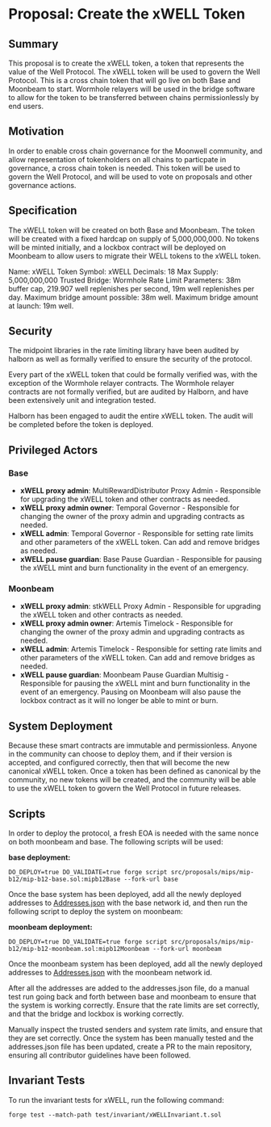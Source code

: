 # Proposal: Create the xWELL Token

## Summary

This proposal is to create the xWELL token, a token that represents the value of the Well Protocol. The xWELL token will be used to govern the Well Protocol. This is a cross chain token that will go live on both Base and Moonbeam to start. Wormhole relayers will be used in the bridge software to allow for the token to be transferred between chains permissionlessly by end users.

## Motivation

In order to enable cross chain governance for the Moonwell community, and allow representation of tokenholders on all chains to particpate in governance, a cross chain token is needed. This token will be used to govern the Well Protocol, and will be used to vote on proposals and other governance actions.

## Specification

The xWELL token will be created on both Base and Moonbeam. The token will be created with a fixed hardcap on supply of 5,000,000,000. No tokens will be minted initially, and a lockbox contract will be deployed on Moonbeam to allow users to migrate their WELL tokens to the xWELL token.

Name: xWELL Token
Symbol: xWELL
Decimals: 18
Max Supply: 5,000,000,000
Trusted Bridge: Wormhole
Rate Limit Parameters: 38m buffer cap, 219.907 well replenishes per second, 19m well replenishes per day.
Maximum bridge amount possible: 38m well.
Maximum bridge amount at launch: 19m well.

## Security

The midpoint libraries in the rate limiting library have been audited by halborn as well as formally verified to ensure the security of the protocol.

Every part of the xWELL token that could be formally verified was, with the exception of the Wormhole relayer contracts. The Wormhole relayer contracts are not formally verified, but are audited by Halborn, and have been extensively unit and integration tested.

Halborn has been engaged to audit the entire xWELL token. The audit will be completed before the token is deployed.

## Privileged Actors

### Base

- **xWELL proxy admin**: MultiRewardDistributor Proxy Admin - Responsible for upgrading the xWELL token and other contracts as needed.
- **xWELL proxy admin owner**: Temporal Governor - Responsible for changing the owner of the proxy admin and upgrading contracts as needed.
- **xWELL admin**: Temporal Governor - Responsible for setting rate limits and other parameters of the xWELL token. Can add and remove bridges as needed.
- **xWELL pause guardian**: Base Pause Guardian - Responsible for pausing the xWELL mint and burn functionality in the event of an emergency.

### Moonbeam

- **xWELL proxy admin**: stkWELL Proxy Admin - Responsible for upgrading the xWELL token and other contracts as needed.
- **xWELL proxy admin owner**: Artemis Timelock - Responsible for changing the owner of the proxy admin and upgrading contracts as needed.
- **xWELL admin**: Artemis Timelock - Responsible for setting rate limits and other parameters of the xWELL token. Can add and remove bridges as needed.
- **xWELL pause guardian**: Moonbeam Pause Guardian Multisig - Responsible for pausing the xWELL mint and burn functionality in the event of an emergency. Pausing on Moonbeam will also pause the lockbox contract as it will no longer be able to mint or burn.

## System Deployment
Because these smart contracts are immutable and permissionless. Anyone in the community can choose to deploy them, and if their version is accepted, and configured correctly, then that will become the new canonical xWELL token. Once a token has been defined as canonical by the community, no new tokens will be created, and the community will be able to use the xWELL token to govern the Well Protocol in future releases.

## Scripts

In order to deploy the protocol, a fresh EOA is needed with the same nonce on both moonbeam and base. The following scripts will be used:

**base deployment:**
```
DO_DEPLOY=true DO_VALIDATE=true forge script src/proposals/mips/mip-b12/mip-b12-base.sol:mipb12Base --fork-url base
```

Once the base system has been deployed, add all the newly deployed addresses to [Addresses.json](./../../../../utils/Addresses.json) with the base network id, and then run the following script to deploy the system on moonbeam:

**moonbeam deployment:**
```
DO_DEPLOY=true DO_VALIDATE=true forge script src/proposals/mips/mip-b12/mip-b12-moonbeam.sol:mipb12Moonbeam --fork-url moonbeam
```

Once the moonbeam system has been deployed, add all the newly deployed addresses to [Addresses.json](./../../../../utils/Addresses.json) with the moonbeam network id.

After all the addresses are added to the addresses.json file, do a manual test run going back and forth between base and moonbeam to ensure that the system is working correctly. Ensure that the rate limits are set correctly, and that the bridge and lockbox is working correctly.

Manually inspect the trusted senders and system rate limits, and ensure that they are set correctly. Once the system has been manually tested and the addresses.json file has been updated, create a PR to the main repository, ensuring all contributor guidelines have been followed.

## Invariant Tests

To run the invariant tests for xWELL, run the following command:

```
forge test --match-path test/invariant/xWELLInvariant.t.sol
```
